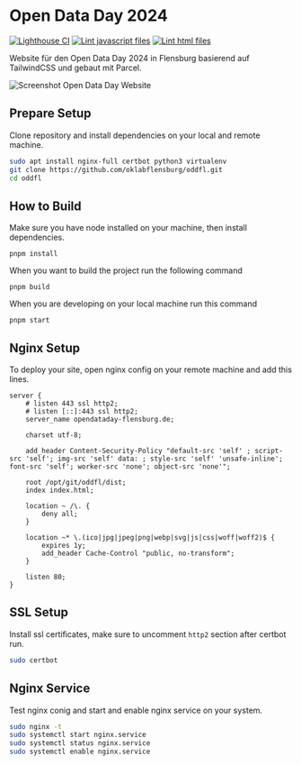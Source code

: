 # Open Data Day 2024

[![Lighthouse CI](https://github.com/oklabflensburg/oddfl/actions/workflows/lighthouse.yml/badge.svg)](https://github.com/oklabflensburg/oddfl/actions/workflows/lighthouse.yml)
[![Lint javascript files](https://github.com/oklabflensburg/oddfl/actions/workflows/lint-js.yml/badge.svg)](https://github.com/oklabflensburg/oddfl/actions/workflows/lint-js.yml)
[![Lint html files](https://github.com/oklabflensburg/oddfl/actions/workflows/lint-html.yml/badge.svg)](https://github.com/oklabflensburg/oddfl/actions/workflows/lint-html.yml)


Website für den Open Data Day 2024 in Flensburg basierend auf TailwindCSS und gebaut mit Parcel.

![Screenshot Open Data Day Website](https://raw.githubusercontent.com/oklabflensburg/oddfl/main/screenshot_opendataday_flensburg.jpg)



## Prepare Setup

Clone repository and install dependencies on your local and remote machine.

```sh
sudo apt install nginx-full certbot python3 virtualenv
git clone https://github.com/oklabflensburg/oddfl.git
cd oddfl
```


## How to Build

Make sure you have node installed on your machine, then install dependencies.

```
pnpm install
```


When you want to build the project run the following command

```
pnpm build
```


When you are developing on your local machine run this command

```
pnpm start
```


## Nginx Setup

To deploy your site, open nginx config on your remote machine and add this lines.

```
server {
    # listen 443 ssl http2;
    # listen [::]:443 ssl http2;
    server_name opendataday-flensburg.de;

    charset utf-8;

    add_header Content-Security-Policy "default-src 'self' ; script-src 'self'; img-src 'self' data: ; style-src 'self' 'unsafe-inline'; font-src 'self'; worker-src 'none'; object-src 'none'";

    root /opt/git/oddfl/dist;
    index index.html;

    location ~ /\. {
        deny all;
    }

    location ~* \.(ico|jpg|jpeg|png|webp|svg|js|css|woff|woff2)$ {
        expires 1y;
        add_header Cache-Control "public, no-transform";
    }
    
    listen 80;
}
```



## SSL Setup

Install ssl certificates, make sure to uncomment `http2` section after certbot run.

```sh
sudo certbot
```


## Nginx Service

Test nginx conig and start and enable nginx service on your system.

```sh
sudo nginx -t
sudo systemctl start nginx.service
sudo systemctl status nginx.service
sudo systemctl enable nginx.service
```
